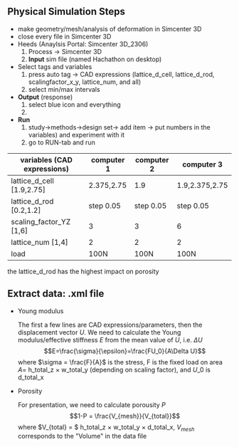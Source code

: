 Physical Simulation Steps
-------------------------------
- make geometry/mesh/analysis of deformation in Simcenter 3D
- close every file in Simcenter 3D
- Heeds (Anaylsis Portal: Simcenter 3D_2306)
  1. Process -> Simcenter 3D
  2. **Input** sim file (named Hachathon on desktop)
- Select tags and variables
  1. press auto tag -> CAD expressions (lattice_d_cell, lattice_d_rod, scalingfactor_x_y, lattice_num, and all)
  2. select min/max intervals
- **Output** (response)
  1. select blue icon and everything
  2. 
- **Run**
  1. study->methods->design set-> add item -> put numbers in the variables) and experiment with it
  2. go to RUN-tab and run

| variables (CAD expressions)      | computer 1      |computer 2     |computer 3      |
| -------------------------------- | --------------- |---------------|----------------|
| lattice_d_cell [1.9,2.75]        | 2.375,2.75      |1.9            |1.9,2.375,2.75  |
| lattice_d_rod [0.2,1.2]          | step 0.05       |step 0.05      |step 0.05       |
| scaling_factor_YZ [1,6]          | 3               |3              |6               |
| lattice_num [1,4]                | 2               |2              |2               |
| load                             | 100N            | 100N          | 100N           |

the lattice_d_rod has the highest impact on porosity

Extract data: .xml file
-----------------------------
- Young modulus

  The first a few lines are CAD expressions/parameters, then the displacement vector $U$.
We need to calculate the Young modulus/effective stiffness $E$ from the mean value of $U$, i.e. $\Delta U$
$$E=\frac{\sigma}{\epsilon}=\frac{FU_0}{A\Delta U}$$
where $\sigma = \frac{F}{A}$ is the stress, F is the fixed load on area $A =$ h_total_z $\times$ w_total_y (depending on scaling factor), and $U\_0$ is d_total_x 

- Porosity
  
  For presentation, we need to calculate porousity $P$
  $$1-P = \frac{V_{mesh}}{V_{total}}$$
  where $V_{total} = $ h_total_z $\times$ w_total_y $\times$ d_total_x, $V_{mesh}$ corresponds to the "Volume" in the data file

